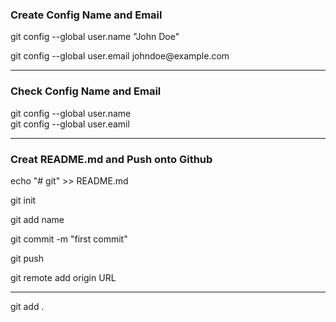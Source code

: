 <h3>Create Config Name and Email</h3>

<p>git config --global user.name "John Doe"</p>
<p>git config --global user.email johndoe@example.com</p>

<hr>

<h3>Check Config Name and Email</h3>

git config --global user.name  
git config --global user.eamil  

<hr>

<h3>Creat README.md and Push onto Github</h3>

<p>echo "# git" >> README.md</p>
<p>git init</p>
<p>git add name</p>
<p>git commit -m "first commit"</p>
<p>git push </p>
<p>git remote add origin URL</p>

<hr>

 <p>git add .</p> 




